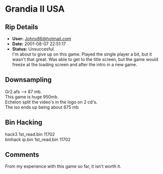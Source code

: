 # Grandia II USA

## Rip Details

- **User:** Johnx86@hotmail.com
- **Date:** 2001-08-07 22:51:17
- **Status:** Unsuccesful.<br />I'm about to give up on this game. Played the single player a bit, but it wasn't that great.  Was able to get to the title screen, but the game would freeze at the loading screen and after the intro in a new game.

## Downsampling

Gr2.afs --> 87 mb.<br />This game is huge 950mb.<br />Echelon split the video's in the logo on 2 cd's.<br />The iso ends up being about 675 mb

## Bin Hacking

hack3 1st_read.bin 11702<br />binhack ip.bin 1st_read.bin 11702

## Comments

From my experience with this game so far, it isn't worth it.

